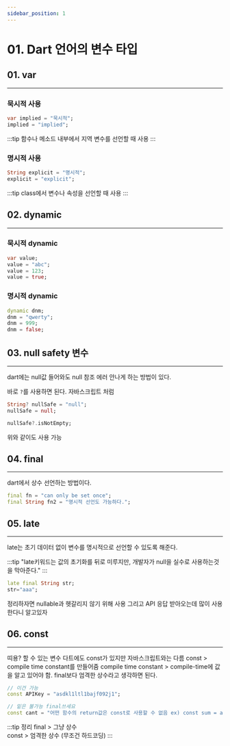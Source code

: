 ```yaml
---
sidebar_position: 1
---
```


# 01. Dart 언어의 변수 타입

## 01. var
---

### 묵시적 사용


```dart
var implied = "묵시적";
implied = "implied";
```
:::tip
함수나 메소드 내부에서 지역 변수를 선언할 때 사용
:::

### 명시적 사용

```dart
String explicit = "명시적";
explicit = "explicit";
```
:::tip
class에서 변수나 속성을 선언할 때 사용
:::

## 02. dynamic
---

### 묵시적 dynamic

```dart
var value;
value = "abc";
value = 123;
value = true;
```

### 명시적 dynamic

```dart
dynamic dnm;
dnm = "qwerty";
dnm = 999;
dnm = false;
```

## 03. null safety 변수
---

dart에는 null값 들어와도 null 참조 에러 안나게 하는 방법이 있다.

바로 `?`를 사용하면 된다. 자바스크립트 처럼

```dart
String? nullSafe = "null";
nullSafe = null;
```

```dart
nullSafe?.isNotEmpty;
```

위와 같이도 사용 가능

## 04. final
---

dart에서 상수 선언하는 방법이다.

```dart
final fn = "can only be set once";
final String fn2 = "명시적 선언도 가능하다.";
```

## 05. late
---

late는 초기 데이터 없이 변수를 명시적으로 선언할 수 있도록 해준다.

:::tip
"late키워드는 값의 초기화를 뒤로 미루지만, 개발자가 null을 실수로 사용하는것을 막아준다."
:::

```dart
late final String str;
str="aaa";
```

정리하자면 nullable과 헷갈리지 않기 위해 사용 그리고 API 응답 받아오는데 많이 사용한다니 알고있자

## 06. const
---

띠용? 할 수 있는 변수
다트에도 const가 있지만 자바스크립트와는 다름
const > compile time constant를 만들어줌
compile time constant > compile-time에 값을 알고 있어야 함.
final보다 엄격한 상수라고 생각하면 된다.

```dart
// 이건 가능
const APIKey = "asdkl1ltl1bajf092j1";

// 밑은 불가능 final쓰세요
const cant = "어떤 함수의 return값은 const로 사용할 수 없음 ex) const sum = add(1,2)";
```

:::tip 정리
final > 그냥 상수  
const > 엄격한 상수 (무조건 하드코딩)
:::